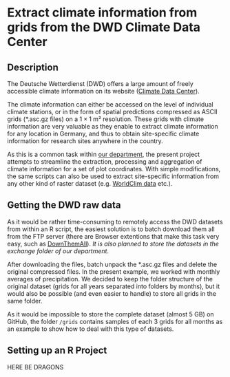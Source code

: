 Extract climate information from grids from the DWD Climate Data Center
================

Description
-----------

The Deutsche Wetterdienst (DWD) offers a large amount of freely accessible climate information on its website ([Climate Data Center](https://www.dwd.de/EN/climate_environment/cdc/cdc_node.html)).

The climate information can either be accessed on the level of individual climate stations, or in the form of spatial predictions compressed as ASCII grids (\*.asc.gz files) on a 1 × 1 m² resolution. These grids with climate information are very valuable as they enable to extract climate information for any location in Germany, and thus to obtain site-specific climate information for research sites anywhere in the country.

As this is a common task within [our department](http://plantecology.uni-goettingen.de), the present project attempts to streamline the extraction, processing and aggregation of climate information for a set of plot coordinates. With simple modifications, the same scripts can also be used to extract site-specific information from any other kind of raster dataset (e.g. [WorldClim data](http://www.worldclim.org/) etc.).

Getting the DWD raw data
------------------------

As it would be rather time-consuming to remotely access the DWD datasets from within an R script, the easiest solution is to batch download them all from the FTP server (there are Browser extentions that make this task very easy, such as [DownThemAll](https://addons.mozilla.org/de/firefox/addon/downthemall/)). *It is also planned to store the datasets in the exchange folder of our department*.

After downloading the files, batch unpack the \*.asc.gz files and delete the original compressed files. In the present example, we worked with monthly averages of precipitation. We decided to keep the folder structure of the original dataset (grids for all years separated into folders by months), but it would also be possible (and even easier to handle) to store all grids in the same folder.

As it would be impossible to store the complete dataset (almost 5 GB) on GitHub, the folder `/grids` contains samples of each 3 grids for all months as an example to show how to deal with this type of datasets.

Setting up an R Project
-----------------------

HERE BE DRAGONS
